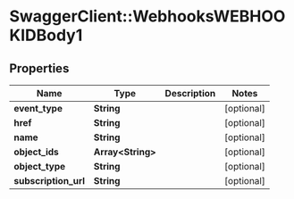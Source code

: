 # SwaggerClient::WebhooksWEBHOOKIDBody1

## Properties
Name | Type | Description | Notes
------------ | ------------- | ------------- | -------------
**event_type** | **String** |  | [optional] 
**href** | **String** |  | [optional] 
**name** | **String** |  | [optional] 
**object_ids** | **Array&lt;String&gt;** |  | [optional] 
**object_type** | **String** |  | [optional] 
**subscription_url** | **String** |  | [optional] 


